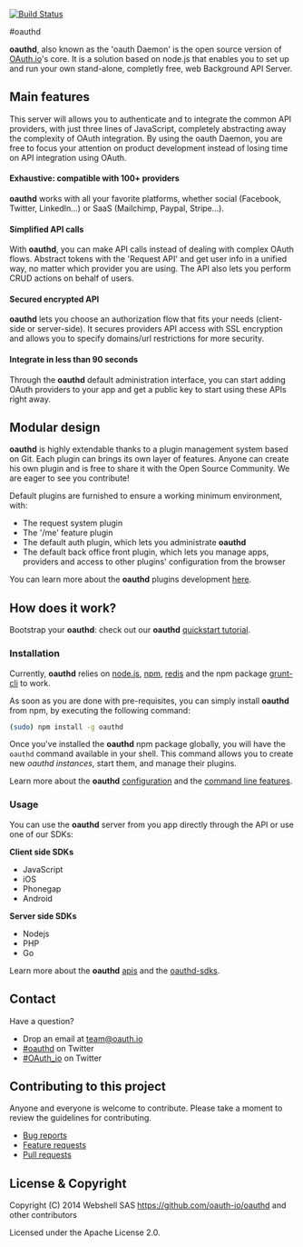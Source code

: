 [![Build Status](https://travis-ci.org/oauth-io/oauthd.svg?branch=develop)](https://travis-ci.org/oauth-io/oauthd)

#oauthd

**oauthd**, also known as the 'oauth Daemon' is the open source version of 
[OAuth.io](https://oauth.io)'s core. It is a solution based on node.js that enables you to set 
up and run your own stand-alone, completly free, web Background API Server. 

## Main features

This server will allows you to authenticate and to integrate the common API 
providers, with just three lines of JavaScript, completely abstracting away 
the complexity of OAuth integration. 
By using the oauth Daemon, you are free to focus your attention on product 
development instead of losing time on API integration using OAuth. 

#### Exhaustive: compatible with 100+ providers
**oauthd** works with all your favorite platforms, whether social (Facebook, 
Twitter, LinkedIn...) or SaaS (Mailchimp, Paypal, Stripe...). 
#### Simplified API calls
With **oauthd**, you can make API calls instead of dealing with complex OAuth flows. 
Abstract tokens with the 'Request API' and get user info in a unified way, 
no matter which provider you are using. The API also lets you perform CRUD 
actions on behalf of users.
#### Secured encrypted API
**oauthd** lets you choose an authorization flow that fits your needs (client-side 
or server-side). It secures providers API access with SSL encryption and allows 
you to specify domains/url restrictions for more security. 
#### Integrate in less than 90 seconds
Through the **oauthd** default administration interface, you can start adding OAuth 
providers to your app and  get a public key to start using these APIs 
right away.

## Modular design

**oauthd** is highly extendable thanks to a plugin management system based on Git. 
Each plugin can brings its own layer of features. 
Anyone can create his own plugin and is free to share it with the Open Source Community. 
We are eager to see you contribute!

Default plugins are furnished to ensure a working minimum environment, with:
- The request system plugin
- The '/me' feature plugin
- The default auth plugin, which lets you administrate **oauthd**
- The default back office front plugin, which lets you manage apps, providers and access to other plugins' configuration from the browser

You can learn more about the **oauthd** plugins development
[here](https://github/...).

## How does it work?

Bootstrap your **oauthd**: check out our **oauthd** [quickstart tutorial](https://github/...).

### Installation

Currently, **oauthd** relies on [node.js](http://nodejs.org/), [npm](https://www.npmjs.org/), [redis](http://redis.io/) and the npm package [grunt-cli](https://www.npmjs.org/package/grunt-cli) to work.

As soon as you are done with pre-requisites, you can simply install **oauthd** from npm, by executing the following command:

```sh
(sudo) npm install -g oauthd
```

Once you've installed the **oauthd** npm package globally, you will have the 
`oauthd` command available in your shell. This command allows you to create 
new *oauthd instances*, start them, and manage their plugins.

Learn more about the **oauthd** 
[configuration](https://github/...) and the 
[command line features](https://github/...).

### Usage

You can use the **oauthd** server from you app directly through the API or use one
of our SDKs:

**Client side SDKs**
- JavaScript
- iOS
- Phonegap
- Android

**Server side SDKs**
- Nodejs
- PHP
- Go

Learn more about the **oauthd** 
[apis](https://github/...) and the 
[oauthd-sdks](https://github/...).

## Contact

Have a question?

- Drop an email at team@oauth.io
- [#oauthd](https://twitter.com/oauthd) on Twitter
- [#OAuth_io](https://twitter.com/OAuth_io) on Twitter

## Contributing to this project

Anyone and everyone is welcome to contribute. Please take a moment to review the guidelines for contributing.

- [Bug reports](https://github/...)
- [Feature requests](https://github/...)
- [Pull requests](https://github/...)

## License & Copyright

Copyright (C) 2014 Webshell SAS 
https://github.com/oauth-io/oauthd and other contributors

Licensed under the Apache License 2.0.
